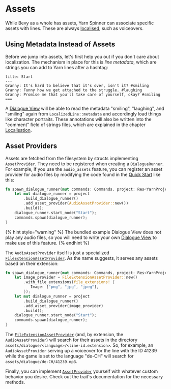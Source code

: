 # Assets

While Bevy as a whole has assets, Yarn Spinner can associate specific assets with lines. These are always [localised](../localisation.md), such as voiceovers.

## Using Metadata Instead of Assets

Before we jump into assets, let's first help you out if you don't care about localization. The mechanism in place for this is _line metadata_, which are strings you can add to Yarn lines after a hashtag:

```
title: Start
---
Granny: It's hard to believe that it's over, isn't it? #smiling
Granny: Funny how we get attached to the struggle. #laughing
Granny: Promise me that you'll take care of yourself, okay? #smiling
===
```

A [Dialogue View](dialogue-views.md) will be able to read the metadata "smiling", "laughing", and "smiling" again from `LocalizedLine::metadata` and accordingly load things like character portraits. These annotations will also be written into the "comment" field of strings files, which are explained in the chapter [Localisation](../localisation.md).

## Asset Providers

Assets are fetched from the filesystem by structs implementing `AssetProvider`. They need to be registered when creating a `DialogueRunner`. For example, if you use the `audio_assets` feature, you can register an asset provider for audio files by modifying the code found in the [Quick Start](../quick-start.md) like this:

```rust
fn spawn_dialogue_runner(mut commands: Commands, project: Res<YarnProject>) {
    let mut dialogue_runner = project
        .build_dialogue_runner()
        .add_asset_provider(AudioAssetProvider::new())
        .build();
    dialogue_runner.start_node("Start");
    commands.spawn(dialogue_runner);
}
```

{% hint style="warning" %}
The bundled example Dialogue View does not play any audio files, so you will need to write your own [Dialogue View](dialogue-views.md) to make use of this feature.
{% endhint %}

The `AudioAssetProvider` itself is just a specialized [`FileExtensionAssetProvider`](https://docs.rs/bevy\_yarnspinner/latest/bevy\_yarnspinner/default\_impl/struct.FileExtensionAssetProvider.html). As the name suggests, it serves any assets based on their extension:

```rust
fn spawn_dialogue_runner(mut commands: Commands, project: Res<YarnProject>) {
    let image_provider = FileExtensionAssetProvider::new()
        .with_file_extensions(file_extensions! {
           Image: ["png", "jpg", "jpeg"],
        });
    let mut dialogue_runner = project
        .build_dialogue_runner()
        .add_asset_provider(image_provider)
        .build();
    dialogue_runner.start_node("Start");
    commands.spawn(dialogue_runner);
}
```

The [`FileExtensionAssetProvider`](https://docs.rs/bevy\_yarnspinner/latest/bevy\_yarnspinner/default\_impl/struct.FileExtensionAssetProvider.html) (and, by extension, the `AudioAssetProvider`) will search for their assets in the directory `assets/dialogue/<language>/<line-id.extension>`. So, for example, an `AudioAssetProvider` serving up a voiceover for the line with the ID 41239 while the game is set to the language "de-CH" will search for `assets/dialogue/de-CH/41239.mp3`.

Finally, you can implement [`AssetProvider`](https://docs.rs/bevy\_yarnspinner/latest/bevy\_yarnspinner/prelude/trait.AssetProvider.html) yourself with whatever custom behavior you desire. Check out the trait's documentation for the necessary methods.
